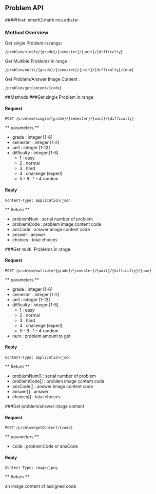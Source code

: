 ## Problem API
####Host: emath2.math.ncu.edu.tw

### Method Overview

Get single Problem in range:
```
/problem/single/{grade}/{semester}/{unit}/{difficulty}
```
Get Multible Problems in range :
```
/problem/multi/{grade}/{semester}/{unit}/{difficulty}/{num}
```
Get Problem/Answer Image Content :
```
/problem/getContent/{code}
```

##Methods
###Get single Problem in range:

#### Request
```
POST /problem/single/{grade}/{semester}/{unit}/{difficulty}
```

** parameters **

* grade : integer [1-6]
* semester : integer [1-2]
* unit : integer [1-12]
* difficulty : integer [1-8]
	* 1 : easy
	* 2 : normal
	* 3 : hard
	* 4 : challenge (expert)
	* 5 - 8 : 1 - 4 random
#### Reply
```
Content-Type: application/json
```
** Return **

* problemNum : serial number of problem
* problemCode : problem image content code
* ansCode : answer image content code
* answer : answer
* choices : total choices

###Get multi. Problems in range:

#### Request
```
POST /problem/multiple/{grade}/{semester}/{unit}/{difficulty}/{num}
```

** parameters **

* grade : integer [1-6]
* semester : integer [1-2]
* unit : integer [1-12]
* difficulty : integer [1-8]
	* 1 : easy
	* 2 : normal
	* 3 : hard
	* 4 : challenge (expert)
	* 5 - 8 : 1 - 4 random
* num : problem amount to get
#### Reply
```
Content-Type: application/json
```
** Return **

* problemNum[] : serial number of problem
* problemCode[] : problem image content code
* ansCode[] : answer image content code
* answer[] : answer
* choices[] : total choices

###Get problem/answer image content
#### Request
```
POST /problem/getContent/{code}
```

** parameters **

* code : problemCode or ansCode
#### Reply
```
Content-Type: image/jpeg
```
** Return **

an image content of assigned code